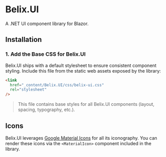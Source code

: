 ﻿# Belix.UI

A .NET UI component library for Blazor.

## Installation

### 1. Add the Base CSS for Belix.UI

Belix.UI ships with a default stylesheet to ensure consistent component styling.
Include this file from the static web assets exposed by the library:

```html
<link
  href="_content/Belix.UI/css/belix-ui.css"
  rel="stylesheet"
/>
```

> This file contains base styles for all Belix.UI components (layout, spacing, typography, etc.).


## Icons

Belix.UI leverages [Google Material Icons](https://fonts.google.com/icons) for all its iconography. You can render these icons via the `<MaterialIcon>` component included in the library.